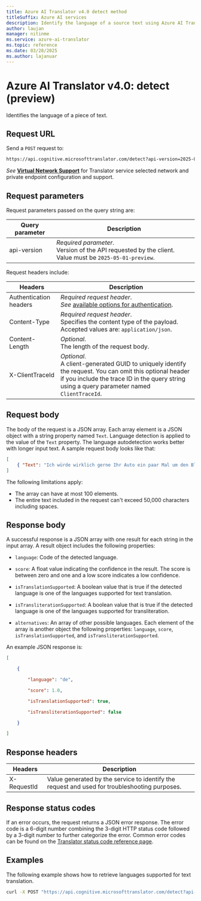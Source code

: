 ```yaml
---
title: Azure AI Translator v4.0 detect method
titleSuffix: Azure AI services
description: Identify the language of a source text using Azure AI Translator v4.0 detect method.
author: laujan
manager: nitinme
ms.service: azure-ai-translator
ms.topic: reference
ms.date: 03/28/2025
ms.author: lajanuar
---
```


<!-- markdownlint-disable MD033 -->
# Azure AI Translator v4.0: detect (preview)

Identifies the language of a piece of text.

## Request URL

Send a `POST` request to:

```bash
https://api.cognitive.microsofttranslator.com/detect?api-version=2025-05-01-preview

```

_See_ [**Virtual Network Support**](../v3/../authentication.md#virtual-network-support) for Translator service selected network and private endpoint configuration and support.

## Request parameters

Request parameters passed on the query string are:

| Query parameter | Description |
| --- | --- |
| api-version | *Required parameter*.<br>Version of the API requested by the client. Value must be `2025-05-01-preview`. |

Request headers include:

| Headers | Description |
| --- | --- |
| Authentication headers | <em>Required request header</em>.<br>*See* [available options for authentication](../authentication.md). |
| Content-Type | _Required request header_.<br>Specifies the content type of the payload. Accepted values are: `application/json`. |
| Content-Length | _Optional_.<br>The length of the request body. |
| X-ClientTraceId | _Optional_.<br>A client-generated GUID to uniquely identify the request. You can omit this optional header if you include the trace ID in the query string using a query parameter named `ClientTraceId`. |

## Request body

The body of the request is a JSON array. Each array element is a JSON object with a string property named `Text`. Language detection is applied to the value of the `Text` property. The language autodetection works better with longer input text. A sample request body looks like that:

```json
[
    { "Text": "Ich würde wirklich gerne Ihr Auto ein paar Mal um den Block fahren." }
]
```

The following limitations apply:

* The array can have at most 100 elements.
* The entire text included in the request can't exceed 50,000 characters including spaces.

## Response body

A successful response is a JSON array with one result for each string in the input array. A result object includes the following properties:

* `language`: Code of the detected language.

* `score`: A float value indicating the confidence in the result. The score is between zero and one and a low score indicates a low confidence.

* `isTranslationSupported`: A boolean value that is true if the detected language is one of the languages supported for text translation.

* `isTransliterationSupported`: A boolean value that is true if the detected language is one of the languages supported for transliteration.

* `alternatives`: An array of other possible languages. Each element of the array is another object the following properties: `language`, `score`, `isTranslationSupported`, and `isTransliterationSupported`.

An example JSON response is:

```json
[

    {

        "language": "de",

        "score": 1.0,

        "isTranslationSupported": true,

        "isTransliterationSupported": false

    }

]
```

## Response headers

| Headers | Description |
| --- | --- |
| X-RequestId | Value generated by the service to identify the request and used for troubleshooting purposes. |

## Response status codes

If an error occurs, the request returns a JSON error response. The error code is a 6-digit number combining the 3-digit HTTP status code followed by a 3-digit number to further categorize the error. Common error codes can be found on the [Translator status code reference page](../status-response-codes.md).

## Examples

The following example shows how to retrieve languages supported for text translation.

 ```bash
curl -X POST "https://api.cognitive.microsofttranslator.com/detect?api-version=2025-05-01-preview" -H "Ocp-Apim-Subscription-Key: <client-secret>" -H "Content-Type: application/json" -d "[{'Text':'What language is this text written in?'}]"
```
